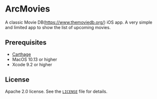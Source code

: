 # ArcMovies
A classic Movie DB(https://www.themoviedb.org/) iOS app.
A very simple and limited app to show the list of upcoming movies.

## Prerequisites

* [Carthage](https://github.com/Carthage/Carthage)
* MacOS 10.13 or higher
* Xcode 9.2 or higher

## License

Apache 2.0 license. See the [`LICENSE`](LICENSE) file for details.
